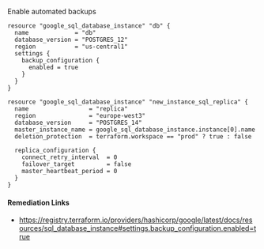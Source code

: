 
Enable automated backups

```hcl
resource "google_sql_database_instance" "db" {
  name             = "db"
  database_version = "POSTGRES_12"
  region           = "us-central1"
  settings {
    backup_configuration {
      enabled = true
    }
  }
}
```
```hcl
resource "google_sql_database_instance" "new_instance_sql_replica" {
  name                 = "replica"
  region               = "europe-west3"
  database_version     = "POSTGRES_14"
  master_instance_name = google_sql_database_instance.instance[0].name
  deletion_protection  = terraform.workspace == "prod" ? true : false

  replica_configuration {
    connect_retry_interval  = 0
    failover_target         = false
    master_heartbeat_period = 0
  }
}
```

#### Remediation Links
 - https://registry.terraform.io/providers/hashicorp/google/latest/docs/resources/sql_database_instance#settings.backup_configuration.enabled=true

